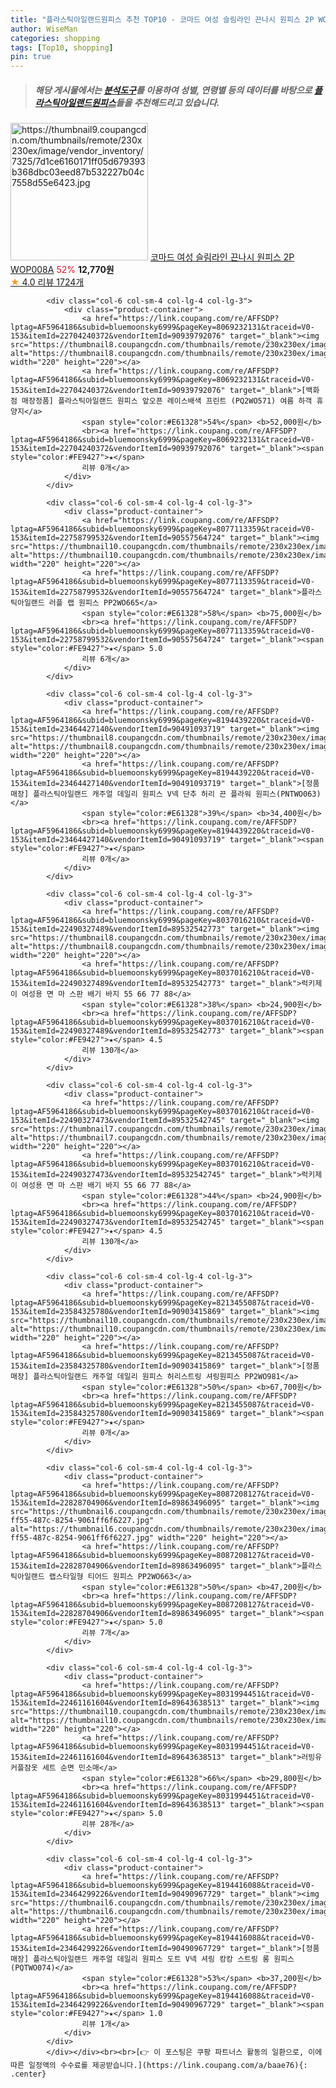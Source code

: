 ```yaml
---
title: "플라스틱아일랜드원피스 추천 TOP10 - 코마드 여성 슬림라인 끈나시 원피스 2P WOP008A"
author: WiseMan
categories: shopping
tags: [Top10, shopping]
pin: true
---
```


> ##### 해당 게시물에서는 [**분석도구**](https://itemscout.io/)를 이용하여 **성별**, **연령별** 등의 데이터를 바탕으로 [**플라스틱아일랜드원피스**](https://link.coupang.com/a/baae76)들을 추천해드리고 있습니다.
<div class="container"><div class="row">
            <div class="col-6 col-sm-4 col-lg-4 col-lg-3">
                <div class="product-container">
                    <a href="https://link.coupang.com/re/AFFSDP?lptag=AF5964186&subid=bluemoonsky6999&pageKey=7201134419&traceid=V0-153&itemId=18202869637&vendorItemId=85351270605" target="_blank"><img src="https://thumbnail9.coupangcdn.com/thumbnails/remote/230x230ex/image/vendor_inventory/7325/7d1ce6160171ff05d679393b368dbc03eed87b532227b04c7558d55e6423.jpg" alt="https://thumbnail9.coupangcdn.com/thumbnails/remote/230x230ex/image/vendor_inventory/7325/7d1ce6160171ff05d679393b368dbc03eed87b532227b04c7558d55e6423.jpg" width="220" height="220"></a>
                    <a href="https://link.coupang.com/re/AFFSDP?lptag=AF5964186&subid=bluemoonsky6999&pageKey=7201134419&traceid=V0-153&itemId=18202869637&vendorItemId=85351270605" target="_blank">코마드 여성 슬림라인 끈나시 원피스 2P WOP008A</a>
                    <span style="color:#E61328">52%</span> <b>12,770원</b>
                    <br><a href="https://link.coupang.com/re/AFFSDP?lptag=AF5964186&subid=bluemoonsky6999&pageKey=7201134419&traceid=V0-153&itemId=18202869637&vendorItemId=85351270605" target="_blank"><span style="color:#FE9427">★</span> 4.0
                    리뷰 1724개</a>
                </div>
            </div>
            
            <div class="col-6 col-sm-4 col-lg-4 col-lg-3">
                <div class="product-container">
                    <a href="https://link.coupang.com/re/AFFSDP?lptag=AF5964186&subid=bluemoonsky6999&pageKey=8069232131&traceid=V0-153&itemId=22704240372&vendorItemId=90939792076" target="_blank"><img src="https://thumbnail8.coupangcdn.com/thumbnails/remote/230x230ex/image/vendor_inventory/2459/7505c9de36dfbfe18d4fdff741181280703119d3e2dee9da063e2d2cb247.jpg" alt="https://thumbnail8.coupangcdn.com/thumbnails/remote/230x230ex/image/vendor_inventory/2459/7505c9de36dfbfe18d4fdff741181280703119d3e2dee9da063e2d2cb247.jpg" width="220" height="220"></a>
                    <a href="https://link.coupang.com/re/AFFSDP?lptag=AF5964186&subid=bluemoonsky6999&pageKey=8069232131&traceid=V0-153&itemId=22704240372&vendorItemId=90939792076" target="_blank">[백화점 매장정품] 플라스틱아일랜드 원피스 앞오픈 레이스배색 프린트 (PQ2WO571) 여름 하객 휴양지</a>
                    <span style="color:#E61328">54%</span> <b>52,000원</b>
                    <br><a href="https://link.coupang.com/re/AFFSDP?lptag=AF5964186&subid=bluemoonsky6999&pageKey=8069232131&traceid=V0-153&itemId=22704240372&vendorItemId=90939792076" target="_blank"><span style="color:#FE9427">★</span> 
                    리뷰 0개</a>
                </div>
            </div>
            
            <div class="col-6 col-sm-4 col-lg-4 col-lg-3">
                <div class="product-container">
                    <a href="https://link.coupang.com/re/AFFSDP?lptag=AF5964186&subid=bluemoonsky6999&pageKey=8077113359&traceid=V0-153&itemId=22758799532&vendorItemId=90557564724" target="_blank"><img src="https://thumbnail10.coupangcdn.com/thumbnails/remote/230x230ex/image/vendor_inventory/a119/3ef499bbf64094f52325ab49006e233cb643fe17414978ab32b4b6990705.jpg" alt="https://thumbnail10.coupangcdn.com/thumbnails/remote/230x230ex/image/vendor_inventory/a119/3ef499bbf64094f52325ab49006e233cb643fe17414978ab32b4b6990705.jpg" width="220" height="220"></a>
                    <a href="https://link.coupang.com/re/AFFSDP?lptag=AF5964186&subid=bluemoonsky6999&pageKey=8077113359&traceid=V0-153&itemId=22758799532&vendorItemId=90557564724" target="_blank">플라스틱아일랜드 러플 랩 원피스 PP2WO665</a>
                    <span style="color:#E61328">58%</span> <b>75,000원</b>
                    <br><a href="https://link.coupang.com/re/AFFSDP?lptag=AF5964186&subid=bluemoonsky6999&pageKey=8077113359&traceid=V0-153&itemId=22758799532&vendorItemId=90557564724" target="_blank"><span style="color:#FE9427">★</span> 5.0
                    리뷰 6개</a>
                </div>
            </div>
            
            <div class="col-6 col-sm-4 col-lg-4 col-lg-3">
                <div class="product-container">
                    <a href="https://link.coupang.com/re/AFFSDP?lptag=AF5964186&subid=bluemoonsky6999&pageKey=8194439220&traceid=V0-153&itemId=23464427140&vendorItemId=90491093719" target="_blank"><img src="https://thumbnail8.coupangcdn.com/thumbnails/remote/230x230ex/image/vendor_inventory/4e34/9ecd63bdb556fd9b7014e7a01dd0ca85e0961c3127aed9fdc7ef74955133.jpg" alt="https://thumbnail8.coupangcdn.com/thumbnails/remote/230x230ex/image/vendor_inventory/4e34/9ecd63bdb556fd9b7014e7a01dd0ca85e0961c3127aed9fdc7ef74955133.jpg" width="220" height="220"></a>
                    <a href="https://link.coupang.com/re/AFFSDP?lptag=AF5964186&subid=bluemoonsky6999&pageKey=8194439220&traceid=V0-153&itemId=23464427140&vendorItemId=90491093719" target="_blank">[정품매장] 플라스틱아일랜드 캐주얼 데일리 원피스 V넥 단추 허리 끈 플라워 원피스(PNTWO063)</a>
                    <span style="color:#E61328">39%</span> <b>34,400원</b>
                    <br><a href="https://link.coupang.com/re/AFFSDP?lptag=AF5964186&subid=bluemoonsky6999&pageKey=8194439220&traceid=V0-153&itemId=23464427140&vendorItemId=90491093719" target="_blank"><span style="color:#FE9427">★</span> 
                    리뷰 0개</a>
                </div>
            </div>
            
            <div class="col-6 col-sm-4 col-lg-4 col-lg-3">
                <div class="product-container">
                    <a href="https://link.coupang.com/re/AFFSDP?lptag=AF5964186&subid=bluemoonsky6999&pageKey=8037016210&traceid=V0-153&itemId=22490327489&vendorItemId=89532542773" target="_blank"><img src="https://thumbnail8.coupangcdn.com/thumbnails/remote/230x230ex/image/vendor_inventory/4888/60cf1dd586d84a35f382bf607ce1007342e7834b09d897e3fcbe04f27311.jpg" alt="https://thumbnail8.coupangcdn.com/thumbnails/remote/230x230ex/image/vendor_inventory/4888/60cf1dd586d84a35f382bf607ce1007342e7834b09d897e3fcbe04f27311.jpg" width="220" height="220"></a>
                    <a href="https://link.coupang.com/re/AFFSDP?lptag=AF5964186&subid=bluemoonsky6999&pageKey=8037016210&traceid=V0-153&itemId=22490327489&vendorItemId=89532542773" target="_blank">럭키제이 여성용 면 마 스판 배기 바지 55 66 77 88</a>
                    <span style="color:#E61328">38%</span> <b>24,900원</b>
                    <br><a href="https://link.coupang.com/re/AFFSDP?lptag=AF5964186&subid=bluemoonsky6999&pageKey=8037016210&traceid=V0-153&itemId=22490327489&vendorItemId=89532542773" target="_blank"><span style="color:#FE9427">★</span> 4.5
                    리뷰 130개</a>
                </div>
            </div>
            
            <div class="col-6 col-sm-4 col-lg-4 col-lg-3">
                <div class="product-container">
                    <a href="https://link.coupang.com/re/AFFSDP?lptag=AF5964186&subid=bluemoonsky6999&pageKey=8037016210&traceid=V0-153&itemId=22490327473&vendorItemId=89532542745" target="_blank"><img src="https://thumbnail7.coupangcdn.com/thumbnails/remote/230x230ex/image/vendor_inventory/2b41/b799178896eea93674c85a39eadcfe9df6e25378fcf0f79a8947657918e8.jpg" alt="https://thumbnail7.coupangcdn.com/thumbnails/remote/230x230ex/image/vendor_inventory/2b41/b799178896eea93674c85a39eadcfe9df6e25378fcf0f79a8947657918e8.jpg" width="220" height="220"></a>
                    <a href="https://link.coupang.com/re/AFFSDP?lptag=AF5964186&subid=bluemoonsky6999&pageKey=8037016210&traceid=V0-153&itemId=22490327473&vendorItemId=89532542745" target="_blank">럭키제이 여성용 면 마 스판 배기 바지 55 66 77 88</a>
                    <span style="color:#E61328">44%</span> <b>24,900원</b>
                    <br><a href="https://link.coupang.com/re/AFFSDP?lptag=AF5964186&subid=bluemoonsky6999&pageKey=8037016210&traceid=V0-153&itemId=22490327473&vendorItemId=89532542745" target="_blank"><span style="color:#FE9427">★</span> 4.5
                    리뷰 130개</a>
                </div>
            </div>
            
            <div class="col-6 col-sm-4 col-lg-4 col-lg-3">
                <div class="product-container">
                    <a href="https://link.coupang.com/re/AFFSDP?lptag=AF5964186&subid=bluemoonsky6999&pageKey=8213455087&traceid=V0-153&itemId=23584325780&vendorItemId=90903415869" target="_blank"><img src="https://thumbnail10.coupangcdn.com/thumbnails/remote/230x230ex/image/vendor_inventory/0c62/bf8fdda6d50d9ff0c48f72e3518852dc744f38785872b25a40d81481ed19.jpg" alt="https://thumbnail10.coupangcdn.com/thumbnails/remote/230x230ex/image/vendor_inventory/0c62/bf8fdda6d50d9ff0c48f72e3518852dc744f38785872b25a40d81481ed19.jpg" width="220" height="220"></a>
                    <a href="https://link.coupang.com/re/AFFSDP?lptag=AF5964186&subid=bluemoonsky6999&pageKey=8213455087&traceid=V0-153&itemId=23584325780&vendorItemId=90903415869" target="_blank">[정품매장] 플라스틱아일랜드 캐주얼 데일리 원피스 허리스트링 셔링원피스 PP2WO981</a>
                    <span style="color:#E61328">50%</span> <b>67,700원</b>
                    <br><a href="https://link.coupang.com/re/AFFSDP?lptag=AF5964186&subid=bluemoonsky6999&pageKey=8213455087&traceid=V0-153&itemId=23584325780&vendorItemId=90903415869" target="_blank"><span style="color:#FE9427">★</span> 
                    리뷰 0개</a>
                </div>
            </div>
            
            <div class="col-6 col-sm-4 col-lg-4 col-lg-3">
                <div class="product-container">
                    <a href="https://link.coupang.com/re/AFFSDP?lptag=AF5964186&subid=bluemoonsky6999&pageKey=8087208127&traceid=V0-153&itemId=22828704906&vendorItemId=89863496095" target="_blank"><img src="https://thumbnail6.coupangcdn.com/thumbnails/remote/230x230ex/image/retail/images/2024/05/09/9/4/5980cb2a-ff55-487c-8254-9061ff6f6227.jpg" alt="https://thumbnail6.coupangcdn.com/thumbnails/remote/230x230ex/image/retail/images/2024/05/09/9/4/5980cb2a-ff55-487c-8254-9061ff6f6227.jpg" width="220" height="220"></a>
                    <a href="https://link.coupang.com/re/AFFSDP?lptag=AF5964186&subid=bluemoonsky6999&pageKey=8087208127&traceid=V0-153&itemId=22828704906&vendorItemId=89863496095" target="_blank">플라스틱아일랜드 랩스타일형 티어드 원피스 PP2WO663</a>
                    <span style="color:#E61328">50%</span> <b>47,200원</b>
                    <br><a href="https://link.coupang.com/re/AFFSDP?lptag=AF5964186&subid=bluemoonsky6999&pageKey=8087208127&traceid=V0-153&itemId=22828704906&vendorItemId=89863496095" target="_blank"><span style="color:#FE9427">★</span> 5.0
                    리뷰 7개</a>
                </div>
            </div>
            
            <div class="col-6 col-sm-4 col-lg-4 col-lg-3">
                <div class="product-container">
                    <a href="https://link.coupang.com/re/AFFSDP?lptag=AF5964186&subid=bluemoonsky6999&pageKey=8031994451&traceid=V0-153&itemId=22461161604&vendorItemId=89643638513" target="_blank"><img src="https://thumbnail10.coupangcdn.com/thumbnails/remote/230x230ex/image/vendor_inventory/4dbd/5199b7ca3cbcec1af3173f5b9c8a30d642cd0628e8db9307810b5aec825c.jpg" alt="https://thumbnail10.coupangcdn.com/thumbnails/remote/230x230ex/image/vendor_inventory/4dbd/5199b7ca3cbcec1af3173f5b9c8a30d642cd0628e8db9307810b5aec825c.jpg" width="220" height="220"></a>
                    <a href="https://link.coupang.com/re/AFFSDP?lptag=AF5964186&subid=bluemoonsky6999&pageKey=8031994451&traceid=V0-153&itemId=22461161604&vendorItemId=89643638513" target="_blank">러빙유 커플잠옷 세트 순면 민소매</a>
                    <span style="color:#E61328">66%</span> <b>29,800원</b>
                    <br><a href="https://link.coupang.com/re/AFFSDP?lptag=AF5964186&subid=bluemoonsky6999&pageKey=8031994451&traceid=V0-153&itemId=22461161604&vendorItemId=89643638513" target="_blank"><span style="color:#FE9427">★</span> 5.0
                    리뷰 28개</a>
                </div>
            </div>
            
            <div class="col-6 col-sm-4 col-lg-4 col-lg-3">
                <div class="product-container">
                    <a href="https://link.coupang.com/re/AFFSDP?lptag=AF5964186&subid=bluemoonsky6999&pageKey=8194416088&traceid=V0-153&itemId=23464299226&vendorItemId=90490967729" target="_blank"><img src="https://thumbnail6.coupangcdn.com/thumbnails/remote/230x230ex/image/vendor_inventory/014a/54eeb5b7ec3bddb2ae90b76b97dd60383e29e816f12d3213c2987e5e2531.jpg" alt="https://thumbnail6.coupangcdn.com/thumbnails/remote/230x230ex/image/vendor_inventory/014a/54eeb5b7ec3bddb2ae90b76b97dd60383e29e816f12d3213c2987e5e2531.jpg" width="220" height="220"></a>
                    <a href="https://link.coupang.com/re/AFFSDP?lptag=AF5964186&subid=bluemoonsky6999&pageKey=8194416088&traceid=V0-153&itemId=23464299226&vendorItemId=90490967729" target="_blank">[정품매장] 플라스틱아일랜드 캐주얼 데일리 원피스 도트 V넥 셔링 캉캉 스트링 롱 원피스(PQTWO074)</a>
                    <span style="color:#E61328">53%</span> <b>37,200원</b>
                    <br><a href="https://link.coupang.com/re/AFFSDP?lptag=AF5964186&subid=bluemoonsky6999&pageKey=8194416088&traceid=V0-153&itemId=23464299226&vendorItemId=90490967729" target="_blank"><span style="color:#FE9427">★</span> 1.0
                    리뷰 1개</a>
                </div>
            </div>
            </div></div><br><br>[👉 이 포스팅은 쿠팡 파트너스 활동의 일환으로, 이에 따른 일정액의 수수료를 제공받습니다.](https://link.coupang.com/a/baae76){: .center}